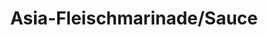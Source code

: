 ---
layout: blog-zubereitung
permalink: /asia-fleischmarinade-sauce/
pagedesc: Asia-Fleischmarinade/Sauce
title: Asia-Fleischmarinade/Sauce
headline: Asia-Fleischmarinade/Sauce
thumbnail: /wp-content/images/asia-fleischmarinade.jpg
datafile: asia-fleischmarinade
tags: [Marinade, Sauce]
portionen: Reicht für ca. 1kg Fleisch
gesamtzeitaufwand: Mindestens 30 Minuten
zeitaufwandzubereitung: Mindestens 30 Minuten
htmlbeforeheadend: blog/htmlbeforeheadend.html
htmlbeforebodyend: blog/htmlbeforebodyend.html
---